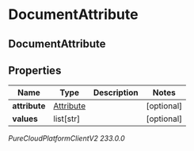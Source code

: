 # DocumentAttribute

## DocumentAttribute

## Properties

|Name | Type | Description | Notes|
|------------ | ------------- | ------------- | -------------|
| **attribute** | [Attribute](Attribute) |  | [optional] |
| **values** | list[str] |  | [optional] |



_PureCloudPlatformClientV2 233.0.0_
